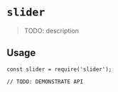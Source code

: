 # `slider`

> TODO: description

## Usage



```
const slider = require('slider');

// TODO: DEMONSTRATE API
```
